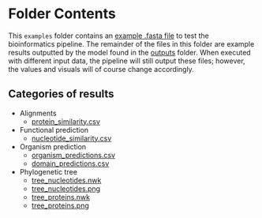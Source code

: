 # Folder Contents
This `examples` folder contains an [example .fasta file](https://github.com/luquelab/bioinformatics-teamwinners/blob/main/examples/tutorial_sequences.fasta) to test the bioinformatics pipeline. The remainder of the files in this folder are example results outputted by the model found in the [outputs]() folder. When executed with different input data, the pipeline will still output these files; however, the values and visuals will of course change accordingly.

## Categories of results
- Alignments
  - [protein_similarity.csv](https://github.com/luquelab/bioinformatics-teamwinners/blob/main/examples/protein_similarity.csv)
- Functional prediction
  - [nucleotide_similarity.csv](https://github.com/luquelab/bioinformatics-teamwinners/blob/main/examples/nucleotide_similarity.csv)
- Organism prediction
  - [organism_predictions.csv](https://github.com/luquelab/bioinformatics-teamwinners/blob/main/examples/organism_predictions.csv)
  - [domain_predictions.csv](https://github.com/luquelab/bioinformatics-teamwinners/blob/main/examples/domain_predictions.csv)
- Phylogenetic tree
  - [tree_nucleotides.nwk](https://github.com/luquelab/bioinformatics-teamwinners/blob/main/examples/tree_nucleotides.nwk)
  - [tree_nucleotides.png](https://github.com/luquelab/bioinformatics-teamwinners/blob/main/examples/tree_nucleotides.png)
  - [tree_proteins.nwk](https://github.com/luquelab/bioinformatics-teamwinners/blob/main/examples/tree_proteins.nwk)
  - [tree_proteins.png](https://github.com/luquelab/bioinformatics-teamwinners/blob/main/examples/tree_proteins.png)
